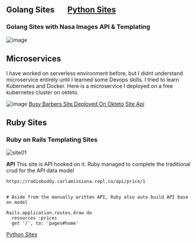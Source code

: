 ## Golang Sites &nbsp;&nbsp;&nbsp;&nbsp;&nbsp;&nbsp;[Python Sites](https://carlamissiona.github.io/home/python) 

### Golang Sites with Nasa Images API & Templating 
![image](https://user-images.githubusercontent.com/1997542/185062705-52ec0e72-3386-4f60-b174-3eb2e214d230.png)




## Microservices
I have worked on serverless environment before, but I didnt understand microservice entirely until I learned some Devops skills. I tried to learn Kubernetes and Docker. Here is a microservice I deployed on a free kubernetes cluster on okteto.


![image](https://user-images.githubusercontent.com/1997542/185323745-f00ef224-2552-4249-ad64-e5984c3fd5d9.png)
[Busy Barbers Site Deployed On Okteto](https://busybarbers-carlamissiona.cloud.okteto.net/)
[Site Api](https://apibusybarbers-carlamissiona.cloud.okteto.net/v1/maps)


## Ruby Sites

### Ruby on Rails Templating Sites
![site01](https://user-images.githubusercontent.com/1997542/185062427-4e83733a-8695-4659-90b7-16a1c71caffd.png)

**API** 
This site is API hooked on it. Ruby managed to complete the traditional crud for the API data model
```
https://radiobuddy.carlamissiona.repl.co/api/price/1


# Aside from the manually written API, Ruby also auto build API base on model

Rails.application.routes.draw do
  resources :prices
  get '/', to: 'pages#home'

```

[Python Sites](https://carlamissiona.github.io/home/python) 
